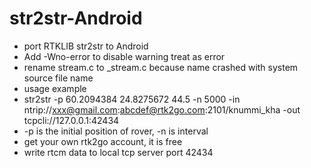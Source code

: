 ﻿# str2str-Android

- port RTKLIB str2str to Android 
- Add -Wno-error to disable warning treat as error
- rename stream.c to _stream.c because name crashed with system source file name
- usage example
- str2str -p 60.2094384 24.8275672 44.5 -n 5000 -in ntrip://xxx@gmail.com:abcdef@rtk2go.com:2101/knummi_kha -out tcpcli://127.0.0.1:42434
- -p is the initial position of rover, -n is interval
- get your own rtk2go account, it is free
- write rtcm data to local tcp server port 42434 
